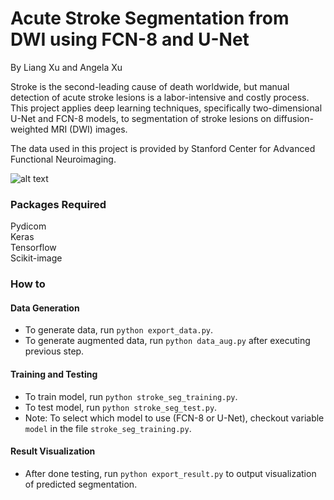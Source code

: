 # Acute Stroke Segmentation from DWI using FCN-8 and U-Net
By Liang Xu and Angela Xu 

Stroke is the second-leading cause of death worldwide, but manual detection of acute stroke lesions is a labor-intensive and costly process. This project applies deep learning techniques, specifically two-dimensional U-Net and FCN-8 models, to segmentation of stroke lesions on diffusion-weighted MRI (DWI) images. 

The data used in this project is provided by Stanford Center for Advanced Functional Neuroimaging. 

![alt text](https://github.com/leonxu0910/DWIStrokeSegmentation/blob/master/img/sample_img.png)  

### Packages Required
Pydicom  
Keras  
Tensorflow  
Scikit-image

### How to
#### Data Generation
* To generate data, run ```python export_data.py```.  
* To generate augmented data, run ```python data_aug.py``` after executing previous step.  

#### Training and Testing
* To train model, run ```python stroke_seg_training.py```.
* To test model, run ```python stroke_seg_test.py```.
* Note: To select which model to use (FCN-8 or U-Net), checkout variable ```model``` in the file ```stroke_seg_training.py```. 

#### Result Visualization
* After done testing, run ```python export_result.py``` to output visualization of predicted segmentation. 
